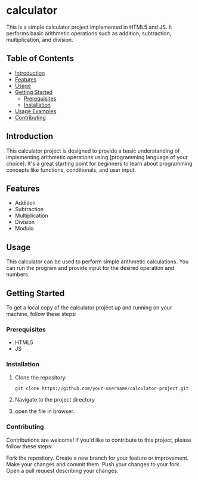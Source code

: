 # calculator

This is a simple calculator project implemented in HTML5 and JS. It performs basic arithmetic operations such as addition, subtraction, multiplication, and division.

## Table of Contents

- [Introduction](#introduction)
- [Features](#features)
- [Usage](#usage)
- [Getting Started](#getting-started)
  - [Prerequisites](#prerequisites)
  - [Installation](#installation)
- [Usage Examples](#usage-examples)
- [Contributing](#contributing)

## Introduction

This calculator project is designed to provide a basic understanding of implementing arithmetic operations using [programming language of your choice]. It's a great starting point for beginners to learn about programming concepts like functions, conditionals, and user input.

## Features

- Addition
- Subtraction
- Multiplication
- Division
- Modulo

## Usage

This calculator can be used to perform simple arithmetic calculations. You can run the program and provide input for the desired operation and numbers.

## Getting Started

To get a local copy of the calculator project up and running on your machine, follow these steps:

### Prerequisites

- HTML5
- JS

### Installation

1. Clone the repository:

   ```sh
   git clone https://github.com/your-username/calculator-project.git
2. Navigate to the project directory
3. open the file in browser.

### Contributing

Contributions are welcome! If you'd like to contribute to this project, please follow these steps:

Fork the repository.
Create a new branch for your feature or improvement.
Make your changes and commit them.
Push your changes to your fork.
Open a pull request describing your changes.
